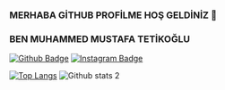 ### MERHABA GİTHUB PROFİLME HOŞ GELDİNİZ 👋
### BEN MUHAMMED MUSTAFA TETİKOĞLU

<!--
**F4KOR4LL/F4KOR4LL** is a ✨ _special_ ✨ repository because its `README.md` (this file) appears on your GitHub profile.

Here are some ideas to get you started:

- 🔭 Şu anda C Programlama üzerinde çalışıyorum.
 🌱 Şu anda C Dili öğrenmeye çalışıyorum.
- 👯 I’m looking to collaborate on ...
- 🤔 I’m looking for help with ...
- 💬 Ask me about ...
 📫 Bana nasıl mı ulaşırsın: muhammedtetikoglu@stu.aydin.edu.tr
- 😄 Pronouns: ...
- ⚡ Fun fact: ...
-->
[![Github Badge](https://img.shields.io/badge/-Github-000?style=quare&labelColor=000&logo=Github&logoColor=white&link=https://github.com/F4KOR4LL)](https://github.com/F4KOR4LL) 
[![Instagram Badge](https://img.shields.io/badge/-Instagram-C13584?style=flat-quare&labelColor=C13584&logo=instagram&logoColor=white&link=https://www.instagram.com/muhammedmustafatetikoglu/?hl=tr)](https://www.instagram.com/muhammedmustafatetikoglu/?hl=tr)


[![Top Langs](https://github-readme-stats.vercel.app/api/top-langs/?username=F4KOR4LL&layout=compact)](https://github.com/F4KOR4LL)
![Github stats 2](https://github-readme-stats.vercel.app/api?username=F4KOR4LL&show_icons=true&theme=radical)
